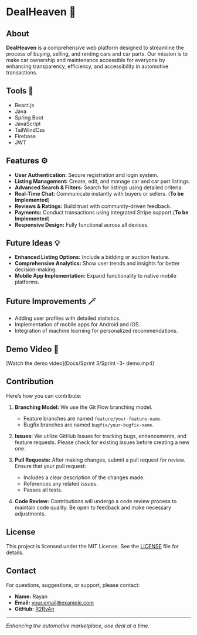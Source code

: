 # DealHeaven 🚗
## About

**DealHeaven** is a comprehensive web platform designed to streamline the process of buying, selling, and renting cars and car parts. Our mission is to make car ownership and maintenance accessible for everyone by enhancing transparency, efficiency, and accessibility in automotive transactions.

## Tools 🔨
* React.js
* Java
* Spring Boot
* JavaScript
* TailWindCss
* Firebase
* JWT




## Features ⚙️
- **User Authentication:** Secure registration and login system.
- **Listing Management:** Create, edit, and manage car and car part listings.
- **Advanced Search & Filters:** Search for listings using detailed criteria.
- **Real-Time Chat:** Communicate instantly with buyers or sellers. (**To be Implemented**)
- **Reviews & Ratings:** Build trust with community-driven feedback.
- **Payments:** Conduct transactions using integrated Stripe support.(**To be Implemented**)
- **Responsive Design:** Fully functional across all devices.

## Future Ideas 💡
- **Enhanced Listing Options:** Include a bidding or auction feature.
- **Comprehensive Analytics:** Show user trends and insights for better decision-making.
- **Mobile App Implementation:** Expand functionality to native mobile platforms.


## Future Improvements 🪄
* Adding user profiles with detailed statistics.
* Implementation of mobile apps for Android and iOS.
* Integration of machine learning for personalized recommendations.

## Demo Video 🎥

[Watch the demo video](Docs/Sprint 3/Sprint -3- demo.mp4)
## Contribution
Here’s how you can contribute:

1. **Branching Model:** We use the Git Flow branching model.
   - Feature branches are named `feature/your-feature-name`.
   - Bugfix branches are named `bugfix/your-bugfix-name`.

2. **Issues:** We utilize GitHub Issues for tracking bugs, enhancements, and feature requests. Please check for existing issues before creating a new one.

3. **Pull Requests:** After making changes, submit a pull request for review. Ensure that your pull request:
   - Includes a clear description of the changes made.
   - References any related issues.
   - Passes all tests.

4. **Code Review:** Contributions will undergo a code review process to maintain code quality. Be open to feedback and make necessary adjustments.

## License
This project is licensed under the MIT License. See the [LICENSE](LICENSE) file for details.

## Contact
For questions, suggestions, or support, please contact:

- **Name:** Rayan
- **Email:** [your.email@example.com](mailto:your.email@example.com)
- **GitHub:** [R2RyAn](https://github.com/R2RyAn)

---
*Enhancing the automotive marketplace, one deal at a time.*
